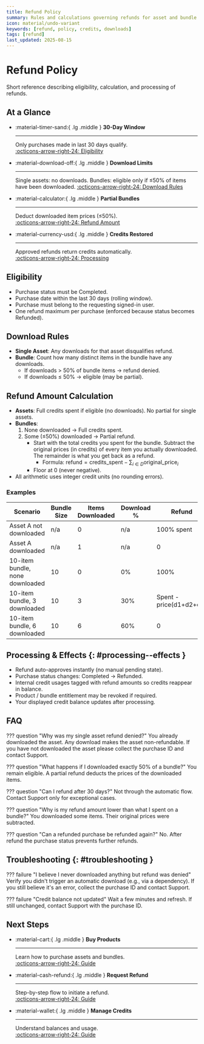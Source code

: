 ```yaml
---
title: Refund Policy
summary: Rules and calculations governing refunds for asset and bundle purchases.
icon: material/undo-variant
keywords: [refund, policy, credits, downloads]
tags: [refund]
last_updated: 2025-08-15
---
```


# Refund Policy
Short reference describing eligibility, calculation, and processing of refunds.

## At a Glance
<div class="grid cards" markdown>

-   :material-timer-sand:{ .lg .middle } __30-Day Window__

    ---

    Only purchases made in last 30 days qualify.  
    [:octicons-arrow-right-24: Eligibility](#eligibility)

-   :material-download-off:{ .lg .middle } __Download Limits__

    ---

    Single assets: no downloads. Bundles: eligible only if ≤50% of items have been downloaded.
    [:octicons-arrow-right-24: Download Rules](#download-rules)

-   :material-calculator:{ .lg .middle } __Partial Bundles__

    ---

    Deduct downloaded item prices (≤50%).  
    [:octicons-arrow-right-24: Refund Amount](#refund-amount-calculation)

-   :material-currency-usd:{ .lg .middle } __Credits Restored__

    ---

    Approved refunds return credits automatically.  
    [:octicons-arrow-right-24: Processing](#processing--effects)

</div>

## Eligibility
- Purchase status must be Completed.
- Purchase date within the last 30 days (rolling window).
- Purchase must belong to the requesting signed-in user.
- One refund maximum per purchase (enforced because status becomes Refunded).

## Download Rules
- **Single Asset**: Any downloads for that asset disqualifies refund.
- **Bundle**: Count how many distinct items in the bundle have any downloads.
    - If downloads > 50% of bundle items → refund denied.
    - If downloads ≤ 50% → eligible (may be partial).

## Refund Amount Calculation

- **Assets**: Full credits spent if eligible (no downloads). No partial for single assets.
- **Bundles**:
    1. None downloaded → Full credits spent.
    2. Some (≤50%) downloaded → Partial refund.
          - Start with the total credits you spent for the bundle. Subtract the original prices (in credits) of every item you actually downloaded. The remainder is what you get back as a refund.
            - Formula: $\text{refund} = \text{credits_spent} - \sum_{i \in D} \text{original_price}_i$
          - Floor at 0 (never negative).
- All arithmetic uses integer credit units (no rounding errors).

### Examples
| Scenario | Bundle Size | Items Downloaded | Download % | Refund | Notes |
|----------|-------------|------------------|------------|--------|-------|
| Asset A not downloaded | n/a | 0 | n/a | 100% spent | Full refund |
| Asset A downloaded | n/a | 1 | n/a | 0 | Denied (download) |
| 10-item bundle, none downloaded | 10 | 0 | 0% | 100% | Full refund |
| 10-item bundle, 3 downloaded | 10 | 3 | 30% | Spent - price(d1+d2+d3) | Partial (≤50%) |
| 10-item bundle, 6 downloaded | 10 | 6 | 60% | 0 | Denied (>50%) |

## Processing & Effects {: #processing--effects }
- Refund auto-approves instantly (no manual pending state).
- Purchase status changes: Completed → Refunded.
- Internal credit usages tagged with refund amounts so credits reappear in balance.
- Product / bundle entitlement may be revoked if required.
- Your displayed credit balance updates after processing.

## FAQ
??? question "Why was my single asset refund denied?"
    You already downloaded the asset. Any download makes the asset non-refundable. If you have not downloaded the asset please collect the purchase ID and contact Support.

??? question "What happens if I downloaded exactly 50% of a bundle?"
    You remain eligible. A partial refund deducts the prices of the downloaded items.

??? question "Can I refund after 30 days?"
    Not through the automatic flow. Contact Support only for exceptional cases.

??? question "Why is my refund amount lower than what I spent on a bundle?"
    You downloaded some items. Their original prices were subtracted.

??? question "Can a refunded purchase be refunded again?"
    No. After refund the purchase status prevents further refunds.

## Troubleshooting {: #troubleshooting }
??? failure "I believe I never downloaded anything but refund was denied"
    Verify you didn't trigger an automatic download (e.g., via a dependency). If you still believe it's an error, collect the purchase ID and contact Support.

??? failure "Credit balance not updated"
    Wait a few minutes and refresh. If still unchanged, contact Support with the purchase ID.

## Next Steps
<div class="grid cards" markdown>

-   :material-cart:{ .lg .middle } __Buy Products__

    ---

    Learn how to purchase assets and bundles.  
    [:octicons-arrow-right-24: Guide](/docs/guides/buy-products/)

-   :material-cash-refund:{ .lg .middle } __Request Refund__

    ---

    Step-by-step flow to initiate a refund.  
    [:octicons-arrow-right-24: Guide](/docs/guides/refund-purchase/)

-   :material-wallet:{ .lg .middle } __Manage Credits__

    ---

    Understand balances and usage.  
    [:octicons-arrow-right-24: Guide](/docs/guides/manage-credits/)

</div>
